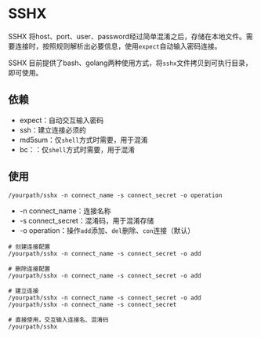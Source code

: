 # SSHX

SSHX 将host、port、user、password经过简单混淆之后，存储在本地文件。需要连接时，按照规则解析出必要信息，使用`expect`自动输入密码连接。

SSHX 目前提供了bash、golang两种使用方式，将`sshx`文件拷贝到可执行目录，即可使用。

## 依赖

- expect：自动交互输入密码
- ssh：建立连接必须的
- md5sum：仅`shell`方式时需要，用于混淆
- bc：：仅`shell`方式时需要，用于混淆

## 使用

```shell
/yourpath/sshx -n connect_name -s connect_secret -o operation
```
- -n connect_name：连接名称
- -s connect_secret：混淆码，用于混淆存储
- -o operation：操作`add`添加、`del`删除、`con`连接（默认）

```shell
# 创建连接配置
/yourpath/sshx -n connect_name -s connect_secret -o add

# 删除连接配置
/yourpath/sshx -n connect_name -s connect_secret -o add

# 建立连接
/yourpath/sshx -n connect_name -s connect_secret -o add
/yourpath/sshx -n connect_name -s connect_secret

# 直接使用，交互输入连接名、混淆码
/yourpath/sshx 
```
